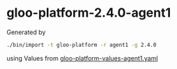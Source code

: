 # gloo-platform-2.4.0-agent1

Generated by

```bash
./bin/import -t gloo-platform -r agent1 -g 2.4.0
```

using Values from [gloo-platform-values-agent1.yaml](../bin/gloo-platform-values-agent1.yaml)
